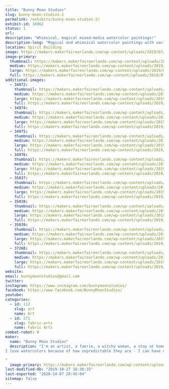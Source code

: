 ```yaml
---
title: "Bunny Moon Studios"
slug: bunny-moon-studios-2
permalink: /exhibits/bunny-moon-studios-2/
exhibit-id: 34962
status: 1
url: 
description: "Whimsical, magical mixed-media watercolor paintings!"
description-long: "Magical and whimsical watercolor paintings with various mixed-media elements added - beads, crystals, dried flowers...whatever I can find!"
location: Spirit Building
image: https://makers.makerfaireorlando.com/wp-content/uploads/2019/07/54799889_778800015823422_5279456916450312192_n.jpg
image-primary:
  thumbnail: https://makers.makerfaireorlando.com/wp-content/uploads/2019/07/54799889_778800015823422_5279456916450312192_n-150x150.jpg
  medium: https://makers.makerfaireorlando.com/wp-content/uploads/2019/07/54799889_778800015823422_5279456916450312192_n-300x300.jpg
  large: https://makers.makerfaireorlando.com/wp-content/uploads/2019/07/54799889_778800015823422_5279456916450312192_n.jpg
  full: https://makers.makerfaireorlando.com/wp-content/uploads/2019/07/54799889_778800015823422_5279456916450312192_n.jpg
additional-images:
  - 34972:
    thumbnail: https://makers.makerfaireorlando.com/wp-content/uploads/2019/07/64746447_10157235615322649_4688611906355724288_n-1-150x150.jpg
    medium: https://makers.makerfaireorlando.com/wp-content/uploads/2019/07/64746447_10157235615322649_4688611906355724288_n-1-300x290.jpg
    large: https://makers.makerfaireorlando.com/wp-content/uploads/2019/07/64746447_10157235615322649_4688611906355724288_n-1.jpg
    full: https://makers.makerfaireorlando.com/wp-content/uploads/2019/07/64746447_10157235615322649_4688611906355724288_n-1.jpg
  - 34974:
    thumbnail: https://makers.makerfaireorlando.com/wp-content/uploads/2019/07/64554119_10157235615782649_3459013119412535296_n-150x150.jpg
    medium: https://makers.makerfaireorlando.com/wp-content/uploads/2019/07/64554119_10157235615782649_3459013119412535296_n-219x300.jpg
    large: https://makers.makerfaireorlando.com/wp-content/uploads/2019/07/64554119_10157235615782649_3459013119412535296_n.jpg
    full: https://makers.makerfaireorlando.com/wp-content/uploads/2019/07/64554119_10157235615782649_3459013119412535296_n.jpg
  - 34975:
    thumbnail: https://makers.makerfaireorlando.com/wp-content/uploads/2019/07/62648964_10157235615137649_5932196275045793792_n-1-150x150.jpg
    medium: https://makers.makerfaireorlando.com/wp-content/uploads/2019/07/62648964_10157235615137649_5932196275045793792_n-1-225x300.jpg
    large: https://makers.makerfaireorlando.com/wp-content/uploads/2019/07/62648964_10157235615137649_5932196275045793792_n-1.jpg
    full: https://makers.makerfaireorlando.com/wp-content/uploads/2019/07/62648964_10157235615137649_5932196275045793792_n-1.jpg
  - 34976:
    thumbnail: https://makers.makerfaireorlando.com/wp-content/uploads/2019/07/66145250_847633078940115_7368350918405783552_n-150x150.jpg
    medium: https://makers.makerfaireorlando.com/wp-content/uploads/2019/07/66145250_847633078940115_7368350918405783552_n-300x300.jpg
    large: https://makers.makerfaireorlando.com/wp-content/uploads/2019/07/66145250_847633078940115_7368350918405783552_n.jpg
    full: https://makers.makerfaireorlando.com/wp-content/uploads/2019/07/66145250_847633078940115_7368350918405783552_n.jpg
  - 35037:
    thumbnail: https://makers.makerfaireorlando.com/wp-content/uploads/2019/07/45460297_694786047558153_8329644760520196096_o-150x150.jpg
    medium: https://makers.makerfaireorlando.com/wp-content/uploads/2019/07/45460297_694786047558153_8329644760520196096_o-300x225.jpg
    large: https://makers.makerfaireorlando.com/wp-content/uploads/2019/07/45460297_694786047558153_8329644760520196096_o-1024x767.jpg
    full: https://makers.makerfaireorlando.com/wp-content/uploads/2019/07/45460297_694786047558153_8329644760520196096_o.jpg
  - 35038:
    thumbnail: https://makers.makerfaireorlando.com/wp-content/uploads/2019/07/66232111_845740922462664_5021811814162235392_n-150x150.jpg
    medium: https://makers.makerfaireorlando.com/wp-content/uploads/2019/07/66232111_845740922462664_5021811814162235392_n-240x300.jpg
    large: https://makers.makerfaireorlando.com/wp-content/uploads/2019/07/66232111_845740922462664_5021811814162235392_n.jpg
    full: https://makers.makerfaireorlando.com/wp-content/uploads/2019/07/66232111_845740922462664_5021811814162235392_n.jpg
  - 35039:
    thumbnail: https://makers.makerfaireorlando.com/wp-content/uploads/2019/07/64631829_830571137312976_4936045745372397568_o-150x150.jpg
    medium: https://makers.makerfaireorlando.com/wp-content/uploads/2019/07/64631829_830571137312976_4936045745372397568_o-300x225.jpg
    large: https://makers.makerfaireorlando.com/wp-content/uploads/2019/07/64631829_830571137312976_4936045745372397568_o-1024x767.jpg
    full: https://makers.makerfaireorlando.com/wp-content/uploads/2019/07/64631829_830571137312976_4936045745372397568_o.jpg
  - 37268:
    thumbnail: https://makers.makerfaireorlando.com/wp-content/uploads/2019/09/003-150x150.jpg
    medium: https://makers.makerfaireorlando.com/wp-content/uploads/2019/09/003-300x225.jpg
    large: https://makers.makerfaireorlando.com/wp-content/uploads/2019/09/003-1024x768.jpg
    full: https://makers.makerfaireorlando.com/wp-content/uploads/2019/09/003.jpg
website: 
email: bunnymoonstudios@gmail.com
twitter: 
instagram: https://www.instagram.com/bunnymoonstudios/
facebook: https://www.facebook.com/BunnyMoonStudios/
youtube: 
categories:
  - id: 112
    slug: art
    name: Art
  - id: 271
    slug: fabric-arts
    name: Fabric Arts
combat-robot: 0
maker:
  name: "Bunny Moon Studios"
  description: "I'm an artist, a faerie, a witchy woman, a stay at home mama.  I love wildflowers, thunderstorms, rainbows, sparkles.  I'm an avid reader, I play video games, and I love getting outside as much as possible with my kids.  
I love watercolors because of how unpredictable they are - I can have one thing in mind, but the paints might have something totally different!  And that's part of the magic for me - art has such a voice of its own, and I love seeing what my paintings have to show me both along the way, and once they are done.

"
  image-primary: https://makers.makerfaireorlando.com/wp-content/uploads/2018/07/36907527_10156412459677649_5584299551793086464_n.jpg
last-modified-db: "2019-10-27 16:36:35"
last-exported: "2020-14-07 20:45:04"
sitemap: false
---
```

